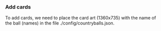 ### Add cards

To add cards, we need to place the card art (1360x735) with the name of the ball (names) in the file ./config/countryballs.json.